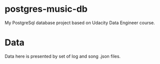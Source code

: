 # postgres-music-db
My PostgreSql database project based on Udacity Data Engineer course.

# Data

Data here is presented by set of log and song .json files.

